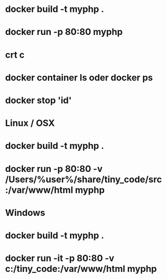 # docker build -t myphp .
# docker run -p 80:80 myphp

# crt c
# docker container ls oder docker ps
# docker stop 'id'


# Linux / OSX
# docker build -t myphp .
# docker run -p 80:80 -v /Users/%user%/share/tiny_code/src:/var/www/html myphp

# Windows
# docker build -t myphp .
# docker run -it -p 80:80 -v c:/tiny_code:/var/www/html myphp
